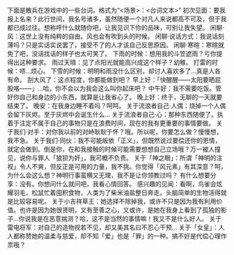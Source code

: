 下面是散兵在游戏中的一些台词。格式为“<场景>：<台词文本>”
初次见面：要我报上名来？此行世间，我名号诸多，虽然随便一个对凡人来说都高不可及，但于我都已成过往。想称呼什么就随你吧，让我见识下你的品味，可别让我失望。
闲聊·风：这世上没有纯粹的自由。风也会有吹到头的时候。
闲聊·说话方式：我说话刻薄吗？只是实话实说罢了，接受不了的人才该自己反思原因。
闲聊·寒暄：寒暄就免了吧，没话找话的样子也太可笑了。
下雨的时候：想用我的斗笠遮雨？亏你提得出这种要求。
雨过天晴：见了点阳光就能高兴成这个样子？幼稚。
打雷的时候：啧…烦心。
下雪的时候：明明和雨没什么区别，却讨人喜欢多了…真是人各有命。
刮大风了：这点程度，你都能做到吧？
早上好：「快醒醒——太阳要晒屁股咯——」…哈，你不会以为我会这么叫你起床吧？
中午好：我不需要吃饭。管好你自己和身边的小东西，就算是让我省心了。
晚上好：终于，无聊的一天就要结束了。
晚安：在我身边睡不着吗？呵呵。
关于流浪者自己·人偶：烧掉一个人偶会留下灰烬。至于灰烬中会诞生什么…
关于流浪者自己·心：那种东西随便了。执着于注定不属于自己的事物只是在浪费时间，现在的我有更重要的事情要做。
关于我们·对手：对你我以前的对峙耿耿于怀？哦。所以呢，你要怎么做？慢慢想，我不急。
关于我们·同伙：我不可能皈依「正义」，但既然说过要偿还你的恩情，就定会做到。倒是你，在和我接触的时候可能需要想想自己立场哦？万一被人撞见，说你与罪人「狼狈为奸」，我可概不负责。
关于「神之眼」：所谓「神明的注视」令人不爽，但反正是可用的力量，我不挑。你觉得「风元素」有其深意？呵，为什么会这么想？神明行事蛮横又无理，我不是让你领教过吗？
有什么想要分享：没有。你想问什么就问吧，我看心情回答。
感兴趣的见闻：看啊，鸟雀会炫耀羽毛，松鼠忙着囤积食物，人类为了柴米油盐整日奔走。头脑简单的生物活得就是比较容易呢。
关于小吉祥草王：她选择不除掉我，或许不只是因为我有利用价值。也许是因为她很贤明，又有至善之心，又或许，是她在我身上看到了孤独的影子…你说我是在恶意揣测？哈，这不是当然的事情嘛！我又不是什么好人。
关于雷电将军：对自己的造物视若不见，却又美其名曰不忍心干预…
关于「女皇」：人人都称赞她的温柔与慈爱，却不知「爱」也是「罪」的一种。搞不好是代偿心理作祟哦？
